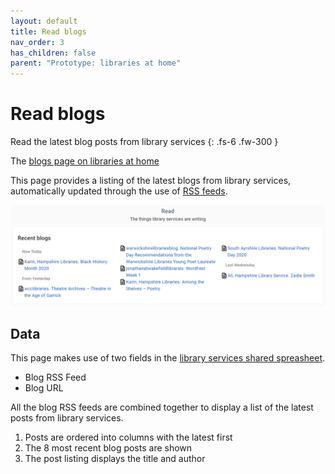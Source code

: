 ```yaml
---
layout: default
title: Read blogs
nav_order: 3
has_children: false
parent: "Prototype: libraries at home"
---
```


# Read blogs

Read the latest blog posts from library services
{: .fs-6 .fw-300 }

The [blogs page on libraries at home](https://www.librariesathome.co.uk/read)

This page provides a listing of the latest blogs from library services, automatically updated through the use of [RSS feeds](https://en.wikipedia.org/wiki/RSS).

![A screenshot of the blogs page on the libraries at home site showing an example list of latest blog posts from library services](https://raw.githubusercontent.com/librariesHacked/librarylab/master/assets/images/prototype-librariesathome-read.PNG)

## Data

This page makes use of two fields in the [library services shared spreasheet](https://airtable.com/shrKkzYDUNMMM6qrJ).

* Blog RSS Feed
* Blog URL

All the blog RSS feeds are combined together to display a list of the latest posts from library services.

1. Posts are ordered into columns with the latest first
2. The 8 most recent blog posts are shown
3. The post listing displays the title and author
